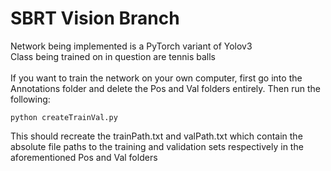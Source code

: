 # SBRT Vision Branch

Network being implemented is a PyTorch variant of Yolov3 <br>
Class being trained on in question are tennis balls <br>
<br>
If you want to train the network on your own computer, first go into the Annotations folder
and delete the Pos and Val folders entirely. Then run the following:

```
python createTrainVal.py
```

This should recreate the trainPath.txt and valPath.txt which contain the absolute file paths to the training and validation
sets respectively in the aforementioned Pos and Val folders
